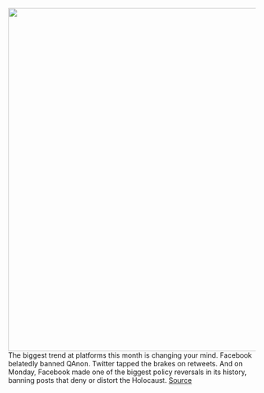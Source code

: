 <img src='https://cdn.vox-cdn.com/thumbor/9nsEsaU_sHJhCX_K2IgiBlmP-0Y=/0x0:2040x1360/1200x800/filters:focal(857x517:1183x843)/cdn.vox-cdn.com/uploads/chorus_image/image/67631045/acastro_180720_1777_facebook_0001.0.jpg' width='700px' /><br/>
The biggest trend at platforms this month is changing your mind. Facebook belatedly banned QAnon. Twitter tapped the brakes on retweets. And on Monday, Facebook made one of the biggest policy reversals in its history, banning posts that deny or distort the Holocaust.
<a href='https://www.theverge.com/2020/10/14/21516088/facebook-holocaust-deniers-policy-qanon-anti-semitism'> Source <a/>